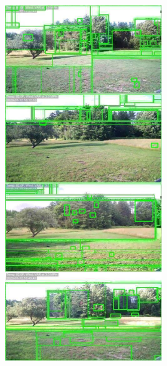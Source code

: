 ![20200712-162718-165723](in/20200712/20200712-162718-165723_0_.jpg)
![20200712-165728-172733](in/20200712/20200712-165728-172733_0_.jpg)
![20200712-172738-175743](in/20200712/20200712-172738-175743_0_.jpg)
![20200712-175748-182753](in/20200712/20200712-175748-182753_0_.jpg)
